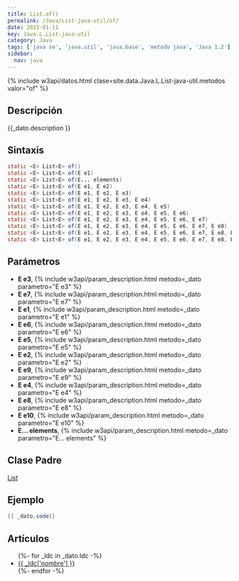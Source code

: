 ```yaml
---
title: List.of()
permalink: /Java/List-java-util/of/
date: 2021-01-11
key: Java.L.List-java-util
category: Java
tags: ['java se', 'java.util', 'java.base', 'metodo java', 'Java 1.2']
sidebar: 
  nav: java
---
```


{% include w3api/datos.html clase=site.data.Java.L.List-java-util.metodos valor="of" %}

## Descripción
{{_dato.description }}

## Sintaxis
~~~java
static <E> List<E> of()
static <E> List<E> of(E e1)
static <E> List<E> of(E... elements)
static <E> List<E> of(E e1, E e2)
static <E> List<E> of(E e1, E e2, E e3)
static <E> List<E> of(E e1, E e2, E e3, E e4)
static <E> List<E> of(E e1, E e2, E e3, E e4, E e5)
static <E> List<E> of(E e1, E e2, E e3, E e4, E e5, E e6)
static <E> List<E> of(E e1, E e2, E e3, E e4, E e5, E e6, E e7)
static <E> List<E> of(E e1, E e2, E e3, E e4, E e5, E e6, E e7, E e8)
static <E> List<E> of(E e1, E e2, E e3, E e4, E e5, E e6, E e7, E e8, E e9)
static <E> List<E> of(E e1, E e2, E e3, E e4, E e5, E e6, E e7, E e8, E e9, E e10)
~~~

## Parámetros
* **E e3**,  {% include w3api/param_description.html metodo=_dato parametro="E e3" %}
* **E e7**,  {% include w3api/param_description.html metodo=_dato parametro="E e7" %}
* **E e1**,  {% include w3api/param_description.html metodo=_dato parametro="E e1" %}
* **E e6**,  {% include w3api/param_description.html metodo=_dato parametro="E e6" %}
* **E e5**,  {% include w3api/param_description.html metodo=_dato parametro="E e5" %}
* **E e2**,  {% include w3api/param_description.html metodo=_dato parametro="E e2" %}
* **E e9**,  {% include w3api/param_description.html metodo=_dato parametro="E e9" %}
* **E e4**,  {% include w3api/param_description.html metodo=_dato parametro="E e4" %}
* **E e8**,  {% include w3api/param_description.html metodo=_dato parametro="E e8" %}
* **E e10**,  {% include w3api/param_description.html metodo=_dato parametro="E e10" %}
* **E... elements**,  {% include w3api/param_description.html metodo=_dato parametro="E... elements" %}

## Clase Padre
[List](/Java/List-java-util/)

## Ejemplo
~~~java
{{ _dato.code}}
~~~

## Artículos
<ul>
{%- for _ldc in _dato.ldc -%}
   <li>
       <a href="{{_ldc['url'] }}">{{ _ldc['nombre'] }}</a>
   </li>
{%- endfor -%}
</ul>
